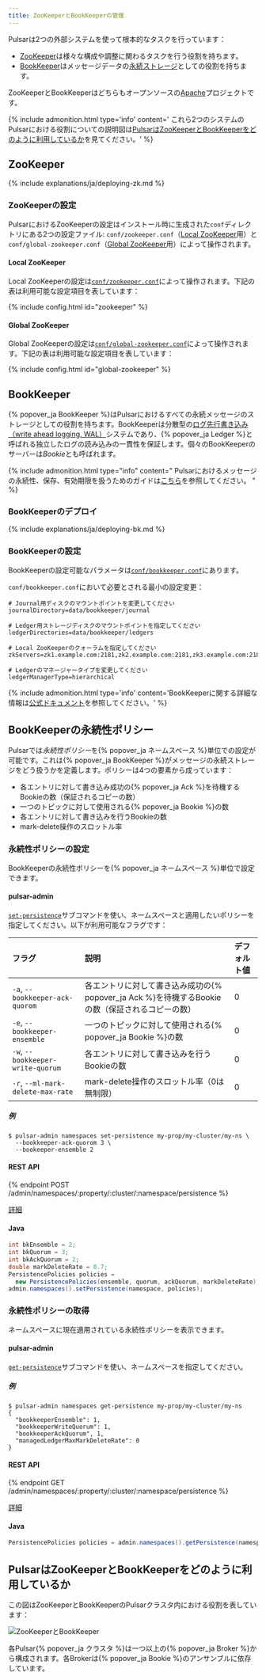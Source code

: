 ```yaml
---
title: ZooKeeperとBookKeeperの管理
---
```


Pulsarは2つの外部システムを使って根本的なタスクを行っています：

* [ZooKeeper](https://zookeeper.apache.org/)は様々な構成や調整に関わるタスクを行う役割を持ちます。
* [BookKeeper](http://bookkeeper.apache.org/)はメッセージデータの[永続ストレージ](../../getting-started/ConceptsAndArchitecture#永続ストレージ)としての役割を持ちます。

ZooKeeperとBookKeeperはどちらもオープンソースの[Apache](https://www.apache.org/)プロジェクトです。

{% include admonition.html type='info' content='
これら2つのシステムのPulsarにおける役割についての説明図は[PulsarはZooKeeperとBookKeeperをどのように利用しているか](#pulsarはzookeeperとbookkeeperをどのように利用しているか)を見てください。' %}

## ZooKeeper

{% include explanations/ja/deploying-zk.md %}

### ZooKeeperの設定

PulsarにおけるZooKeeperの設定はインストール時に生成された`conf`ディレクトリにある2つの設定ファイル: `conf/zookeeper.conf`（[Local ZooKeeper](#local-zookeeper)用）と`conf/global-zookeeper.conf`（[Global ZooKeeper](#global-zookeeper)用）によって操作されます。

#### Local ZooKeeper

Local ZooKeeperの設定は[`conf/zookeeper.conf`](../../reference/Configuration#zookeeper)によって操作されます。下記の表は利用可能な設定項目を表しています：

{% include config.html id="zookeeper" %}

#### Global ZooKeeper

Global ZooKeeperの設定は[`conf/global-zookeeper.conf`](../../reference/Configuration#global-zookeeper)によって操作されます。下記の表は利用可能な設定項目を表しています：

{% include config.html id="global-zookeeper" %}

## BookKeeper

{% popover_ja BookKeeper %}はPulsarにおけるすべての永続メッセージのストレージとしての役割を持ちます。BookKeeperは分散型の[ログ先行書き込み（write ahead logging, WAL）](https://ja.wikipedia.org/wiki/%E3%83%AD%E3%82%B0%E5%85%88%E8%A1%8C%E6%9B%B8%E3%81%8D%E8%BE%BC%E3%81%BF)システムであり、{% popover_ja Ledger %}と呼ばれる独立したログの読み込みの一貫性を保証します。個々のBookKeeperのサーバーは*Bookie*とも呼ばれます。

{% include admonition.html type="info" content="
Pulsarにおけるメッセージの永続性、保存、有効期限を扱うためのガイドは[こちら](../../advanced/RetentionExpiry)を参照してください。
" %}

### BookKeeperのデプロイ

{% include explanations/ja/deploying-bk.md %}

### BookKeeperの設定

BookKeeperの設定可能なパラメータは[`conf/bookkeeper.conf`](../../reference/Configuration#bookkeeper)にあります。

`conf/bookkeeper.conf`において必要とされる最小の設定変更：

```properties
# Journal用ディスクのマウントポイントを変更してください
journalDirectory=data/bookkeeper/journal

# Ledger用ストレージディスクのマウントポイントを指定してください
ledgerDirectories=data/bookkeeper/ledgers

# Local ZooKeeperのクォーラムを指定してください
zkServers=zk1.example.com:2181,zk2.example.com:2181,zk3.example.com:2181

# Ledgerのマネージャータイプを変更してください
ledgerManagerType=hierarchical
```

{% include admonition.html type='info' content='BookKeeperに関する詳細な情報は[公式ドキュメント](http://bookkeeper.apache.org)を参照してください。' %}

## BookKeeperの永続性ポリシー

Pulsarでは*永続性ポリシー*を{% popover_ja ネームスペース %}単位での設定が可能です。これは{% popover_ja BookKeeper %}がメッセージの永続ストレージをどう扱うかを定義します。ポリシーは4つの要素から成っています：

* 各エントリに対して書き込み成功の{% popover_ja Ack %}を待機するBookieの数（保証されるコピーの数）
* 一つのトピックに対して使用される{% popover_ja Bookie %}の数
* 各エントリに対して書き込みを行うBookieの数
* mark-delete操作のスロットル率

### 永続性ポリシーの設定

BookKeeperの永続性ポリシーを{% popover_ja ネームスペース %}単位で設定できます。

#### pulsar-admin

[`set-persistence`](../../reference/CliTools#pulsar-admin-namespaces-set-persistence)サブコマンドを使い、ネームスペースと適用したいポリシーを指定してください。以下が利用可能なフラグです：

フラグ | 説明 | デフォルト値
:----|:------------|:-------
`-a`, `--bookkeeper-ack-quorom` | 各エントリに対して書き込み成功の{% popover_ja Ack %}を待機するBookieの数（保証されるコピーの数） | 0
`-e`, `--bookkeeper-ensemble` | 一つのトピックに対して使用される{% popover_ja Bookie %}の数 | 0
`-w`, `--bookkeeper-write-quorum` | 各エントリに対して書き込みを行うBookieの数 | 0
`-r`, `--ml-mark-delete-max-rate` | mark-delete操作のスロットル率（0は無制限） | 0

##### 例

```shell
$ pulsar-admin namespaces set-persistence my-prop/my-cluster/my-ns \
  --bookkeeper-ack-quorom 3 \
  --bookeeper-ensemble 2
```

#### REST API

{% endpoint POST /admin/namespaces/:property/:cluster/:namespace/persistence %}

[詳細](../../reference/RestApi#/admin/namespaces/:property/:cluster/:namespace/persistence)

#### Java

```java
int bkEnsemble = 2;
int bkQuorum = 3;
int bkAckQuorum = 2;
double markDeleteRate = 0.7;
PersistencePolicies policies =
  new PersistencePolicies(ensemble, quorum, ackQuorum, markDeleteRate);
admin.namespaces().setPersistence(namespace, policies);
```

### 永続性ポリシーの取得

ネームスペースに現在適用されている永続性ポリシーを表示できます。

#### pulsar-admin

[`get-persistence`](../../reference/CliTools#pulsar-admin-namespaces-get-persistence)サブコマンドを使い、ネームスペースを指定してください。

##### 例

```shell
$ pulsar-admin namespaces get-persistence my-prop/my-cluster/my-ns
{
  "bookkeeperEnsemble": 1,
  "bookkeeperWriteQuorum": 1,
  "bookkeeperAckQuorum", 1,
  "managedLedgerMaxMarkDeleteRate": 0
}
```

#### REST API

{% endpoint GET /admin/namespaces/:property/:cluster/:namespace/persistence %}

[詳細](../../reference/RestApi#/admin/namespaces/:property/:cluster/:namespace/persistence)

#### Java

```java
PersistencePolicies policies = admin.namespaces().getPersistence(namespace);
```

## PulsarはZooKeeperとBookKeeperをどのように利用しているか

この図はZooKeeperとBookKeeperのPulsarクラスタ内における役割を表しています：

![ZooKeeperとBookKeeper](/img/pulsar_system_architecture.png)

各Pulsar{% popover_ja クラスタ %}は一つ以上の{% popover_ja Broker %}から構成されます。各Brokerは{% popover_ja Bookie %}のアンサンブルに依存しています。
